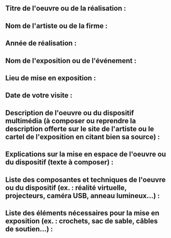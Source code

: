 ## Titre de l'oeuvre ou de la réalisation :





## Nom de l'artiste ou de la firme :




## Année de réalisation :




## Nom de l'exposition ou de l'événement :





## Lieu de mise en exposition :





## Date de votre visite : 





## Description de l'oeuvre ou du dispositif multimédia (à composer ou reprendre la description offerte sur le site de l'artiste ou le cartel de l'exposition en citant bien sa source) : 






## Explications sur la mise en espace de l'oeuvre ou du dispositif (texte à composer) : 





## Liste des composantes et techniques de l'oeuvre ou du dispositif (ex. : réalité virtuelle, projecteurs, caméra USB, anneau lumineux...) :





## Liste des éléments nécessaires pour la mise en exposition (ex. : crochets, sac de sable, câbles de soutien...) :




